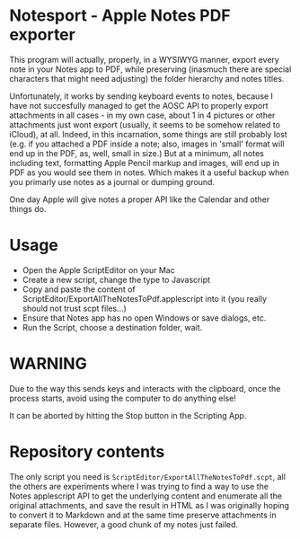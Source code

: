 # Notesport - Apple Notes PDF exporter

This program will actually, properly, in a WYSIWYG manner, export every note in your Notes app to PDF, while preserving (inasmuch there are special characters that might need adjusting) the folder hierarchy and notes titles.

Unfortunately, it works by sending keyboard events to notes, because I have not succesfully managed to get the AOSC API to properly export attachments in all cases - in my own case, about 1 in 4 pictures or other attachments just wont export (usually, it seems to be somehow related to iCloud), at all. Indeed, in this incarnation, some things are still probably lost (e.g. if you attached a PDF inside a note; also, images in 'small' format will end up in the PDF, as, well, small in size.) But at a minimum, all notes including text, formatting Apple Pencil markup and images, will end up in PDF as you would see them in notes. Which makes it a useful backup when you primarly use notes as a journal or dumping ground. 

One day Apple will give notes a proper API like the Calendar and other things do.

# Usage

- Open the Apple ScriptEditor on your Mac
- Create a new script, change the type to Javascript
- Copy and paste the content of ScriptEditor/ExportAllTheNotesToPdf.applescript into it (you really should not trust scpt files...)
- Ensure that Notes app has no open Windows or save dialogs, etc.
- Run the Script, choose a destination folder, wait.

# WARNING

Due to the way this sends keys and interacts with the clipboard, once the process starts, avoid using the computer to do anything else!

It can be aborted by hitting the Stop button in the Scripting App.

# Repository contents

The only script you need is `ScriptEditor/ExportAllTheNotesToPdf.scpt`, all the others are experiments where I was trying to find a way to use the Notes applescript API to get the underlying content and enumerate all the original attachments, and save the result in HTML as I was originally hoping to convert it to Markdown and at the same time preserve attachments in separate files. However, a good chunk of my notes just failed.